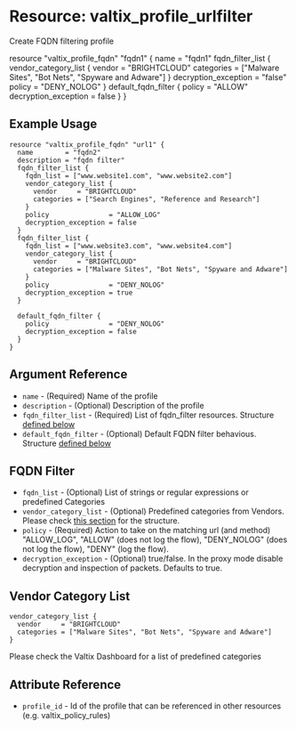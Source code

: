 # Resource: valtix_profile_urlfilter

Create FQDN filtering profile

resource "valtix_profile_fqdn" "fqdn1" {
  name = "fqdn1"
  fqdn_filter_list {
    vendor_category_list {
      vendor     = "BRIGHTCLOUD"
      categories = ["Malware Sites", "Bot Nets", "Spyware and Adware"]
    }
    decryption_exception = "false"
    policy               = "DENY_NOLOG"
  }
  default_fqdn_filter {
    policy               = "ALLOW"
    decryption_exception = false
  }
}

## Example Usage

```hcl
resource "valtix_profile_fqdn" "url1" {
  name        = "fqdn2"
  description = "fqdn filter"
  fqdn_filter_list {
    fqdn_list = ["www.website1.com", "www.website2.com"]
    vendor_category_list {
      vendor     = "BRIGHTCLOUD"
      categories = ["Search Engines", "Reference and Research"]
    }
    policy               = "ALLOW_LOG"
    decryption_exception = false
  }
  fqdn_filter_list {
    fqdn_list = ["www.website3.com", "www.website4.com"]
    vendor_category_list {
      vendor     = "BRIGHTCLOUD"
      categories = ["Malware Sites", "Bot Nets", "Spyware and Adware"]
    }
    policy               = "DENY_NOLOG"
    decryption_exception = true
  }

  default_fqdn_filter {
    policy               = "DENY_NOLOG"
    decryption_exception = false
  }
}
```

## Argument Reference

* `name` - (Required) Name of the profile
* `description` - (Optional) Description of the profile
* `fqdn_filter_list` - (Required) List of fqdn_filter resources. Structure [defined below](#fqdn-filter)
* `default_fqdn_filter` - (Optional) Default FQDN filter behavious. Structure [defined below](#fqdn-filter)


## FQDN Filter

* `fqdn_list` - (Optional) List of strings or regular expressions or predefined Categories
* `vendor_category_list` - (Optional) Predefined categories from Vendors. Please check [this section](#vendor-category-list) for the structure.
* `policy` - (Required) Action to take on the matching url (and method) "ALLOW_LOG", "ALLOW" (does not log the flow), "DENY_NOLOG" (does not log the flow), "DENY" (log the flow).
* `decryption_exception` - (Optional) true/false. In the proxy mode disable decryption and inspection of packets. Defaults to true.

## Vendor Category List

```
vendor_category_list {
  vendor     = "BRIGHTCLOUD"
  categories = ["Malware Sites", "Bot Nets", "Spyware and Adware"]
}
```

Please check the Valtix Dashboard for a list of predefined categories

## Attribute Reference

* `profile_id` - Id of the profile that can be referenced in other resources (e.g. valtix_policy_rules)
